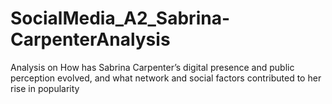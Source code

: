 # SocialMedia_A2_Sabrina-CarpenterAnalysis
Analysis on How has Sabrina Carpenter’s digital presence and public perception evolved, and what network and social factors contributed to her rise in popularity
